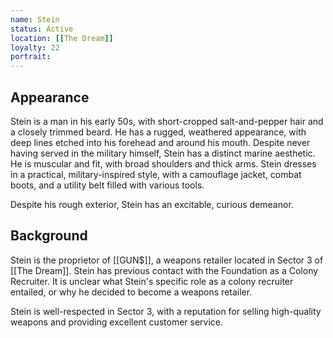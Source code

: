 ```yaml
---
name: Stein
status: Active
location: [[The Dream]]
loyalty: 22
portrait: 
---
```


## Appearance

Stein is a man in his early 50s, with short-cropped salt-and-pepper hair and a closely trimmed beard. He has a rugged, weathered appearance, with deep lines etched into his forehead and around his mouth. Despite never having served in the military himself, Stein has a distinct marine aesthetic. He is muscular and fit, with broad shoulders and thick arms. Stein dresses in a practical, military-inspired style, with a camouflage jacket, combat boots, and a utility belt filled with various tools. 

Despite his rough exterior, Stein has an excitable, curious demeanor.

## Background

Stein is the proprietor of [[GUN$]], a weapons retailer located in Sector 3 of [[The Dream]]. Stein has previous contact with the Foundation as a Colony Recruiter. It is unclear what Stein's specific role as a colony recruiter entailed, or why he decided to become a weapons retailer. 

Stein is well-respected in Sector 3, with a reputation for selling high-quality weapons and providing excellent customer service.
